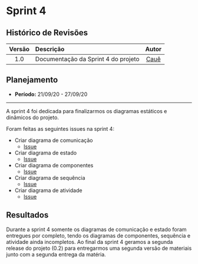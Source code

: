 # Sprint 4

## Histórico de Revisões

| Versão | Descrição | Autor |
| :----: | :-------- | :---: |
| 1.0 | Documentação da Sprint 4 do projeto | [Cauê](https://github.com/caue96) |

## Planejamento
* **Período:** 21/09/20 - 27/09/20

***

A sprint 4 foi dedicada para finalizarmos os diagramas estáticos e dinâmicos do projeto.

Foram feitas as seguintes issues na sprint 4:
* Criar diagrama de comunicação
    - [Issue](https://github.com/UnBArqDsw/2020.1_G10_QRodizio/issues/32)
* Criar diagrama de estado
    - [Issue](https://github.com/UnBArqDsw/2020.1_G10_QRodizio/issues/33)
* Criar diagrama de componentes
    - [Issue](https://github.com/UnBArqDsw/2020.1_G10_QRodizio/issues/27)
* Criar diagrama de sequência
    - [Issue](https://github.com/UnBArqDsw/2020.1_G10_QRodizio/issues/20)
* Criar diagrama de atividade
    - [Issue](https://github.com/UnBArqDsw/2020.1_G10_QRodizio/issues/31)

## Resultados

Durante a sprint 4 somente os diagramas de comunicação e estado foram entregues por completo, tendo os diagramas de componentes, sequência e atividade ainda incompletos. Ao final da sprint 4 geramos a segunda release do projeto (0.2) para entregarmos uma segunda versão de materiais junto com a segunda entrega da matéria.
